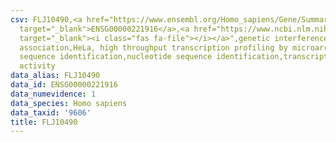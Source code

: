 ```yaml
---
csv: FLJ10490,<a href="https://www.ensembl.org/Homo_sapiens/Gene/Summary?db=core;g=ENSG00000221916"
  target="_blank">ENSG00000221916</a>,<a href="https://www.ncbi.nlm.nih.gov/pubmed/17216044"
  target="_blank"><i class="fas fa-file"></i></a>",genetic interference,functional
  association,HeLa, high throughput transcription profiling by microarray,nucleotide
  sequence identification,nucleotide sequence identification,transcriptional regulation,up-regulates
  activity
data_alias: FLJ10490
data_id: ENSG00000221916
data_numevidence: 1
data_species: Homo sapiens
data_taxid: '9606'
title: FLJ10490
---
```

